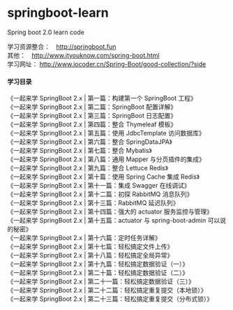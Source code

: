 # springboot-learn
Spring boot 2.0 learn code

学习资源整合：　http://springboot.fun <br>
其他：　http://www.ityouknow.com/spring-boot.html <br>
学习网址： http://www.iocoder.cn/Spring-Boot/good-collection/?side <br>

<h4>学习目录</h4>

《一起来学 SpringBoot 2.x | 第一篇：构建第一个 SpringBoot 工程》<br>
《一起来学 SpringBoot 2.x | 第二篇：SpringBoot 配置详解》<br>
《一起来学 SpringBoot 2.x | 第三篇：SpringBoot 日志配置》<br>
《一起来学 SpringBoot 2.x | 第四篇：整合 Thymeleaf 模板》<br>
《一起来学 SpringBoot 2.x | 第五篇：使用 JdbcTemplate 访问数据库》<br>
《一起来学 SpringBoot 2.x | 第六篇：整合 SpringDataJPA》<br>
《一起来学 SpringBoot 2.x | 第七篇：整合 Mybatis》<br>
《一起来学 SpringBoot 2.x | 第八篇：通用 Mapper 与分页插件的集成》<br>
《一起来学 SpringBoot 2.x | 第九篇：整合 Lettuce Redis》<br>
《一起来学 SpringBoot 2.x | 第十篇：使用 Spring Cache 集成 Redis》<br>
《一起来学 SpringBoot 2.x | 第十一篇：集成 Swagger 在线调试》<br>
《一起来学 SpringBoot 2.x | 第十二篇：初探 RabbitMQ 消息队列》<br>
《一起来学 SpringBoot 2.x | 第十三篇：RabbitMQ 延迟队列》<br>
《一起来学 SpringBoot 2.x | 第十四篇：强大的 actuator 服务监控与管理》<br>
《一起来学 SpringBoot 2.x | 第十五篇：actuator 与 spring-boot-admin 可以说的秘密》<br>
《一起来学 SpringBoot 2.x | 第十六篇：定时任务详解》<br>
《一起来学 SpringBoot 2.x | 第十七篇：轻松搞定文件上传》<br>
《一起来学 SpringBoot 2.x | 第十八篇：轻松搞定全局异常》<br>
《一起来学 SpringBoot 2.x | 第十九篇：轻松搞定数据验证（一）》<br>
《一起来学 SpringBoot 2.x | 第二十篇：轻松搞定数据验证（二）》<br>
《一起来学 SpringBoot 2.x | 第二十一篇：轻松搞定数据验证（三）》<br>
《一起来学 SpringBoot 2.x | 第二十二篇：轻松搞定重复提交（本地锁）》<br>
《一起来学 SpringBoot 2.x | 第二十三篇：轻松搞定重复提交（分布式锁）》<br>

